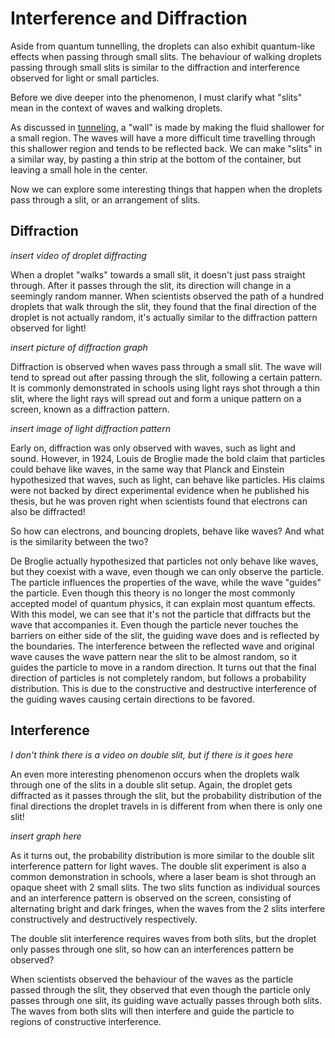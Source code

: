 # Interference and Diffraction
Aside from quantum tunnelling, the droplets can also exhibit quantum-like effects when 
passing through small slits. The behaviour of walking droplets passing through small slits
is similar to the diffraction and interference observed for light or small particles.

Before we dive deeper into the phenomenon, I must clarify what "slits" mean in the 
context of waves and walking droplets. 

As discussed in [tunneling](tunneling.md), a "wall" is made by making 
the fluid shallower for a small region. The waves will have a more difficult time travelling
through this shallower region and tends to be reflected back. We can make "slits" in a
similar way, by pasting a thin strip at the bottom of the container, but leaving a small 
hole in the center.

Now we can explore some interesting things that happen when the droplets pass through a
slit, or an arrangement of slits.

## Diffraction

*insert video of droplet diffracting*

When a droplet "walks" towards a small slit, it doesn't just pass straight through.
After it passes through the slit, its direction will change in a seemingly random manner.
When scientists observed the path of a hundred droplets that walk through the slit, they
found that the final direction of the droplet is not actually random, it's actually similar
to the diffraction pattern observed for light!

*insert picture of diffraction graph*

Diffraction is observed when waves pass through a small slit. The wave will
tend to spread out after passing through the slit, following a certain 
pattern. It is commonly demonstrated in schools using light 
rays shot through a thin slit, where the light rays will spread out
and form a unique pattern on a screen, known as a diffraction pattern.

*insert image of light diffraction pattern*

Early on, diffraction was only observed with waves, such as light
and sound. However, in 1924, Louis de Broglie made the bold claim 
that particles could behave like waves, in the same way that Planck 
and Einstein hypothesized that waves, such as light, can behave
like particles. His claims were not backed by direct experimental
evidence when he published his thesis, but he was proven right 
when scientists found that electrons can also be diffracted!

So how can electrons, and bouncing droplets, behave like waves? And what is the similarity
between the two?

De Broglie actually hypothesized that particles not only behave like waves, but they coexist
with a wave, even though we can only observe the particle. The particle influences the 
properties of the wave, while the wave "guides" the particle. Even though this theory is 
no longer the most commonly accepted model of quantum physics, it can explain most
quantum effects. With this model, we can see that it's not the particle that diffracts but
the wave that accompanies it. Even though the particle never touches the barriers on either
side of the slit, the guiding wave does and is reflected by the boundaries. The interference
between the reflected wave and original wave causes the wave pattern near the slit to be almost 
random, so it guides the particle to move in a random direction. It turns out that the final
direction of particles is not completely random, but follows a probability distribution. 
This is due to the constructive and destructive interference of the guiding waves causing
certain directions to be favored.

## Interference

*I don't think there is a video on double slit, but if there is it goes here*

An even more interesting phenomenon occurs when the droplets walk through one of the slits
in a double slit setup. Again, the droplet gets diffracted as it passes through the slit,
but the probability distribution of the final directions the droplet travels in is different
from when there is only one slit!

*insert graph here*

As it turns out, the probability distribution is more similar to the double slit interference
pattern for light waves. The double slit experiment is also a common demonstration in schools,
where a laser beam is shot through an opaque sheet with 2 small slits. The two slits function
as individual sources and an interference pattern is observed on the screen, consisting of 
alternating bright and dark fringes, when the waves from the 2 slits interfere constructively
and destructively respectively.

The double slit interference requires waves from both slits, but the droplet only passes
through one slit, so how can an interferences pattern be observed?

When scientists observed the behaviour of the waves as the particle passed through the slit,
they observed that even though the particle only passes through one slit, its guiding wave
actually passes through both slits. The waves from both slits will then interfere and guide
the particle to regions of constructive interference.